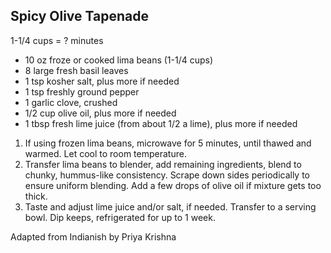 ## Spicy Olive Tapenade

1-1/4 cups = ? minutes

* 10 oz froze or cooked lima beans (1-1/4 cups)
* 8 large fresh basil leaves
* 1 tsp kosher salt, plus more if needed
* 1 tsp freshly ground pepper
* 1 garlic clove, crushed
* 1/2 cup olive oil, plus more if needed
* 1 tbsp fresh lime juice (from about 1/2 a lime), plus more if needed

1. If using frozen lima beans, microwave for 5 minutes, until thawed and warmed. Let cool to room temperature.
2. Transfer lima beans to blender, add remaining ingredients, blend to chunky, hummus-like consistency. Scrape down sides periodically to ensure uniform blending. Add a few drops of olive oil if mixture gets too thick.
3. Taste and adjust lime juice and/or salt, if needed. Transfer to a serving bowl. Dip keeps, refrigerated for up to 1 week.

Adapted from Indianish by Priya Krishna
